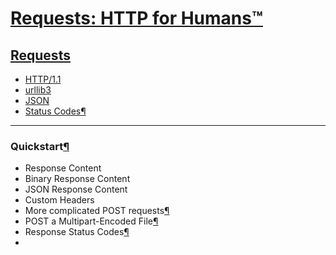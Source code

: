 # [Requests: HTTP for Humans™](https://github.com/dululu/notes/issues/36)

## [Requests](https://requests.readthedocs.io/en/latest/)
- [HTTP/1.1](https://github.com/dululu/notes/issues/37)
- [urllib3](https://github.com/dululu/notes/issues/38)
- [JSON](https://github.com/dululu/notes/issues/38)
- [Status Codes¶](https://github.com/dululu/notes/issues/34)
---
### Quickstart[¶](https://requests.readthedocs.io/en/latest/user/quickstart/#quickstart)
- Response Content
- Binary Response Content
- JSON Response Content
- Custom Headers
- More complicated POST requests[¶](https://requests.readthedocs.io/en/latest/user/quickstart/#more-complicated-post-requests)
- POST a Multipart-Encoded File[¶](https://requests.readthedocs.io/en/latest/user/quickstart/#post-a-multipart-encoded-file)
- Response Status Codes[¶](https://requests.readthedocs.io/en/latest/user/quickstart/#response-status-codes)
- 